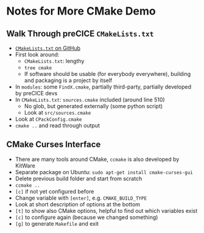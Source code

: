 # Notes for More CMake Demo

## Walk Through preCICE `CMakeLists.txt`

- [`CMakeLists.txt` on GitHub](https://github.com/precice/precice/blob/develop/CMakeLists.txt)
- First look around:
    - `CMakeLists.txt`: lengthy
    - `tree cmake`
    - If software should be usable (for everybody everywhere), building and packaging is a project by itself
- In `modules`: some `FindX.cmake`, partially third-party, partially developed by preCICE devs
- In `CMakeLists.txt`: `sources.cmake` included (around line 510)
    - No glob, but generated externally (some python script)
    - Look at `src/sources.cmake`
- Look at `CPackConfig.cmake`
- `cmake ..` and read through output

## CMake Curses Interface

- There are many tools around CMake, `ccmake` is also developed by KitWare
- Separate package on Ubuntu: `sudo apt-get install cmake-curses-gui`
- Delete previous build folder and start from scratch
- `ccmake ..`
- `[c]` if not yet configured before
- Change variable with `[enter]`, e.g. `CMAKE_BUILD_TYPE`
- Look at short description of options at the bottom
- `[t]` to show also CMake options, helpful to find out which variables exist
- `[c]` to configure again (because we changed something)
- `[g]` to generate `Makefile` and exit
